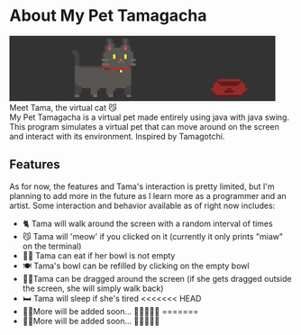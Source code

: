 # About My Pet Tamagacha
![img.png](tama.png) <br>
Meet Tama, the virtual cat 😼 <br>
My Pet Tamagacha is a virtual pet made entirely using java with java swing.
This program simulates a virtual pet that can move around on the screen and interact with its environment. Inspired by Tamagotchi.
<br>
## Features
As for now, the features and Tama's interaction is pretty limited, but I'm planning to add more in the future as I learn more as a programmer and an artist.
Some interaction and behavior available as of right now includes:
- 🐈 Tama will walk around the screen with a random interval of times
- 😼 Tama will 'meow' if you clicked on it (currently it only prints "miaw" on the terminal)
- 🐱‍👓 Tama can eat if her bowl is not empty
- 🍽️ Tama's bowl can be refilled by clicking on the empty bowl
- 🐱‍🏍Tama can be dragged around the screen (if she gets dragged outside the screen, she will simply walk back)
- 🛏️ Tama will sleep if she's tired
<<<<<<< HEAD
- 🐱‍💻More will be added soon... 🐾🐾🐾🐾🐾
=======
- 🐱‍💻More will be added soon... 🐾🐾🐾🐾🐾
